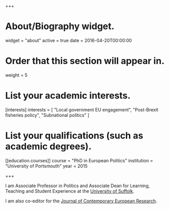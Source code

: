 +++
# About/Biography widget.
widget = "about"
active = true
date = 2016-04-20T00:00:00

# Order that this section will appear in.
weight = 5

# List your academic interests.
[interests]
  interests = [
    "Local government EU engagement",
    "Post-Brexit fisheries policy",
    "Subnational politics"
  ]

# List your qualifications (such as academic degrees).
[[education.courses]]
  course = "PhD in European Politics"
  institution = "University of Portsmouth"
  year = 2015


+++

I am Associate Professor in Politics and Associate Dean for Learning, Teaching and Student Experience at the [University of Suffolk](https://www.uos.ac.uk/).

I am also co-editor for the [Journal of Contemporary European Research](https://jcer.net/index.php/jcer).
